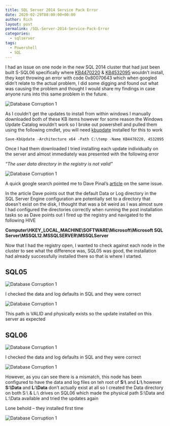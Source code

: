 ```yaml
---
title: SQL Server 2014 Service Pack Error
date: 2020-02-29T08:00:00+00:00
author: Rich
layout: post
permalink: /SQL-Server-2014-Service-Pack-Error
categories:
  - sqlserver
tags:
  - Powershell
  - SQL
---
```


I had an issue on one node in the new SQL 2014 cluster that had just been built S-SQL06 specifically where [KB4470220](https://support.microsoft.com/en-us/help/4470220/cumulative-update-1-for-sql-server-2014-sp3) & [KB4532095](https://support.microsoft.com/en-us/help/4532095/description-of-the-security-update-for-sql-server-2014-sp3-gdr-feb) wouldn’t install, they kept throwing an error with code 0x80070643 which when googled didn’t relate to the actual problem, I did some digging and found out what was causing the problem and thought I would share my findings in case anyone runs into this same problem in the future.

![Database Corruption 1](/img/SQL-Service-Pack-Install-Error-1.jpg)

As I couldn’t get the updates to install from within windows I manually downloaded both of these KB items however for some reason the Windows Update Catalog wouldn’t work so I broke out powershell and pulled them using the following cmdlet, you will need [kbupdate](https://github.com/potatoqualitee/kbupdate) installed for this to work

```
Save-KbUpdate -Architecture x64 -Path C:\temp -Name KB4470220, 4532095
```

Once I had them downloaded I tried installing each update individually on the server and almost immediately was presented with the following error

*“The user data directory in the registry is not valid”*

![Database Corruption 1](/img/SQL-Service-Pack-Install-Error-2.png)

A quick google search pointed me to Dave Pinal’s [article](https://blog.sqlauthority.com/2015/05/16/sql-server-service-pack-error-the-user-data-directory-in-the-registry-is-not-valid-verify-defaultdata-key-under-the-instance-hive-points-to-a-valid-directory/) on the same issue.  

In the article Dave points out that the default Data or Log directory in the SQL Server Engine configuration are potentially set to a directory that doesn't exist on the disk, I thought that was a bit weird as I was almost sure I had configured the directories correctly when running the post installation tasks so as Dave points out I fired up the registry and navigated to the following HIVE 

**Computer\HKEY_LOCAL_MACHINE\SOFTWARE\Microsoft\Microsoft SQL Server\MSSQL12.MSSQLSERVER\MSSQLServer**

Now that I had the registry open, I wanted to check against each node in the cluster to see what the difference was, SQL05 was good, the installation had already successfully installed there so that is where I started.

## SQL05

![Database Corruption 1](/img/SQL-Service-Pack-Install-Error-3.jpg)

I checked the data and log defaults in SQL and they were correct

![Database Corruption 1](/img/SQL-Service-Pack-Install-Error-4.jpg)

This path is VALID and physically exists so the update installed on this server as expected

## SQL06

![Database Corruption 1](/img/SQL-Service-Pack-Install-Error-5.jpg)

I checked the data and log defaults in SQL and they were correct

![Database Corruption 1](/img/SQL-Service-Pack-Install-Error-6.png)

However, as you can see there is a mismatch, this node has been configured to have the data and log files on teh root of **S:\\** and **L:\\** however **S:\Data** and **L:\Data** don’t actually exist at all so I created the Data directory on both S:\ & L:\ drives on SQL06 which made the physical path S:\Data and L:\Data available and tried the updates again

Lone behold – they installed first time

![Database Corruption 1](/img/SQL-Service-Pack-Install-Error-7.jpg)